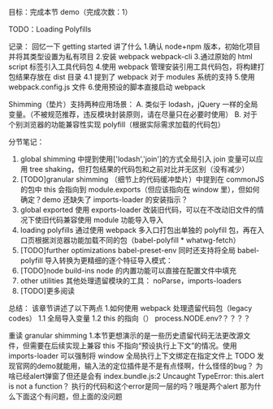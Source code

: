 目标：完成本节 demo（完成次数：1）

TODO：Loading Polyfills

记录：
回忆一下 getting started 讲了什么 1.确认 node+npm 版本，初始化项目并将其类型设置为私有项目 2.安装 webpack webpack-cli 3.通过原始的 html script 标签引入工具代码包 4.使用 webpack 管理安装引用工具代码包，将构建打包结果存放在 dist 目录
4.1 提到了 webpack 对于 modules 系统的支持 5.使用 webpack.config.js 文件 6.使用预设的脚本直接启动 webpack

Shimming（垫片）支持两种应用场景：
A. 类似于 lodash，jQuery 一样的全局变量。（不被规范推荐，违反模块封装原则，请在尽量只在必要时使用）
B. 对于个别浏览器的功能兼容性实现 polyfill（根据实际需求加载的代码包）

分节笔记：

1. global shimming 中提到使用['lodash','join']的方式全局引入 join 变量可以应用 tree shaking，但打包结果的代码包和之前对比并无区别（没有减少）
2. [TODO]granular shimming （细节上的代码缓冲垫片）中提到在 commonJS 的包中 this 会指向到 module.exports（但应该指向在 window 里），但如何确定？demo 还缺失了 imports-loader 的安装指示？
3. global exported 使用 exports-loader 改装旧代码，可以在不改动旧文件的情况下使旧代码兼容使用 module 功能导入导入
4. loading polyfills 通过使用 webpack 多入口打包出单独的 polyfill 包，再在入口页根据浏览器功能加载不同的包（babel-polyfill \* whatwg-fetch）
5. [TODO]further optimizations babel-preset-env 同时还支持将全局 babel-polyfill 导入转换为更精细的逐个特征导入模式：
6. [TODO]node build-ins node 的内置功能可以直接在配置文件中填充
7. other utilities 其他处理遗留模块的工具： noParse，imports-loaders
8. [TODO]更多阅读

总结：
该章节讲述了以下两点 1.如何使用 webpack 处理遗留代码包（legacy codes）
1.1 全局导入变量
1.2 this 的指向（）
process.NODE.env?？？？？

重读 granular shimming 1.本节更想演示的是一些历史遗留代码无法更改源文件，但需要在后续实现上兼容 this 不指向“预设执行上下文”的情况。使用 imports-loader 可以强制将 window 全局执行上下文绑定在指定文件上
TODO 发现官网的demo就能用，输入法的定位插件是不是有点怪啊，什么怪怪的bug？
为啥已经alert弹窗了但还是会有
index.bundle.js:2 Uncaught TypeError: this.alert is not a function？
执行的代码和这个error是同一层的吗？哦是两个alert
那为什么下面这个有问题，但上面的没问题